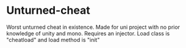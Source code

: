 # Unturned-cheat
Worst unturned cheat in existence. Made for uni project with no prior knowledge of unity and mono.
Requires an injector. Load class is "cheatload" and load method is "init"

